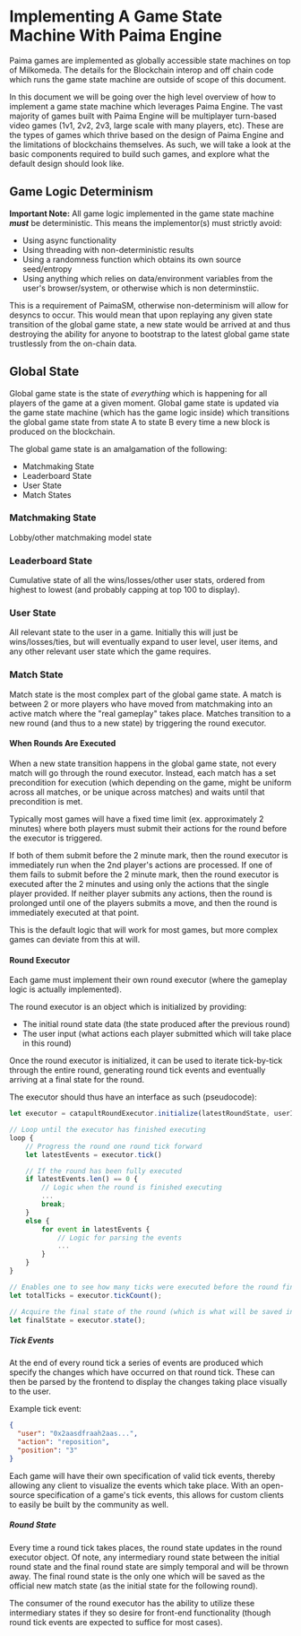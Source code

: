 # Implementing A Game State Machine With Paima Engine

Paima games are implemented as globally accessible state machines on top of Milkomeda. The details for the Blockchain interop and off chain code which runs the game state machine are outside of scope of this document.

In this document we will be going over the high level overview of how to implement a game state machine which leverages Paima Engine. The vast majority of games built with Paima Engine will be multiplayer turn-based video games (1v1, 2v2, 2v3, large scale with many players, etc).
These are the types of games which thrive based on the design of Paima Engine and the limitations of blockchains themselves. As such, we will take a look at the basic components required to build such games, and explore what the default design should look like.

## Game Logic Determinism

**Important Note:** All game logic implemented in the game state machine **_must_** be deterministic. This means the implementor(s) must strictly avoid:

- Using async functionality
- Using threading with non-deterministic results
- Using a randomness function which obtains its own source seed/entropy
- Using anything which relies on data/environment variables from the user's browser/system, or otherwise which is non determinstiic.

This is a requirement of PaimaSM, otherwise non-determinism will allow for desyncs to occur. This would mean that upon replaying any given state transition of the global game state, a new state would be arrived at and thus destroying the ability for anyone to bootstrap to the latest global game state trustlessly from the on-chain data.

## Global State

Global game state is the state of _everything_ which is happening for all players of the game at a given moment. Global game state is updated via the game state machine (which has the game logic inside) which transitions the global game state from state A to state B every time a new block is produced on the blockchain.

The global game state is an amalgamation of the following:

- Matchmaking State
- Leaderboard State
- User State
- Match States

### Matchmaking State

Lobby/other matchmaking model state

### Leaderboard State

Cumulative state of all the wins/losses/other user stats, ordered from highest to lowest (and probably capping at top 100 to display).

### User State

All relevant state to the user in a game. Initially this will just be wins/losses/ties, but will eventually expand to user level, user items, and any other relevant user state which the game requires.

### Match State

Match state is the most complex part of the global game state. A match is between 2 or more players who have moved from matchmaking into an active match where the "real gameplay" takes place. Matches transition to a new round (and thus to a new state) by triggering the round executor.

#### When Rounds Are Executed

When a new state transition happens in the global game state, not every match will go through the round executor. Instead, each match has a set precondition for execution (which depending on the game, might be uniform across all matches, or be unique across matches) and waits until that precondition is met.

Typically most games will have a fixed time limit (ex. approximately 2 minutes) where both players must submit their actions for the round before the executor is triggered.

If both of them submit before the 2 minute mark, then the round executor is immediately run when the 2nd player's actions are processed. If one of them fails to submit before the 2 minute mark, then the round executor is executed after the 2 minutes and using only the actions that the single player provided. If neither player submits any actions, then the round is prolonged until one of the players submits a move, and then the round is immediately executed at that point.

This is the default logic that will work for most games, but more complex games can deviate from this at will.

#### Round Executor

Each game must implement their own round executor (where the gameplay logic is actually implemented).

The round executor is an object which is initialized by providing:

- The initial round state data (the state produced after the previous round)
- The user input (what actions each player submitted which will take place in this round)

Once the round executor is initialized, it can be used to iterate tick-by-tick through the entire round, generating round tick events and eventually arriving at a final state for the round.

The executor should thus have an interface as such (pseudocode):

```ts
let executor = catapultRoundExecutor.initialize(latestRoundState, userInputs, randomnessSeed);

// Loop until the executor has finished executing
loop {
    // Progress the round one round tick forward
    let latestEvents = executor.tick()

    // If the round has been fully executed
    if latestEvents.len() == 0 {
        // Logic when the round is finished executing
        ...
        break;
    }
    else {
        for event in latestEvents {
            // Logic for parsing the events
            ...
        }
    }
}

// Enables one to see how many ticks were executed before the round finished.
let totalTicks = executor.tickCount();

// Acquire the final state of the round (which is what will be saved in the PaimaSM DB)
let finalState = executor.state();

```

##### Tick Events

At the end of every round tick a series of events are produced which specify the changes which have occurred on that round tick. These can then be parsed by the frontend to display the changes taking place visually to the user.

Example tick event:

```json
{
  "user": "0x2aasdfraah2aas...",
  "action": "reposition",
  "position": "3"
}
```

Each game will have their own specification of valid tick events, thereby allowing any client to visualize the events which take place. With an open-source specification of a game's tick events, this allows for custom clients to easily be built by the community as well.

##### Round State

Every time a round tick takes places, the round state updates in the round executor object. Of note, any intermediary round state between the initial round state and the final round state are simply temporal and will be thrown away. The final round state is the only one which will be saved as the official new match state (as the initial state for the following round).

The consumer of the round executor has the ability to utilize these intermediary states if they so desire for front-end functionality (though round tick events are expected to suffice for most cases).
